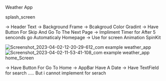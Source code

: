 
Weather App

   splash_screen

-> Header Text
-> Background Frame
-> Bcakgroud Color Gradint
-> Have Button For Skip And Go To The Next Page
-> Impliment Timer for After 5 senconds go Automaticaly Homepage
-> Use for screen Animation SpinKit 





![Screenshot_2023-04-02-12-20-29-612_com example weather_app](https://user-images.githubusercontent.com/111327972/229337882-63e9be37-66f5-4e40-ab17-215244493a13.jpg)
![Screenshot_2023-04-02-11-53-41-108_com example weather_app](https://user-images.githubusercontent.com/111327972/229337880-35e021d1-335f-49a1-80d3-ebae699702a3.jpg)
  home_Screen

-> Have Button For Go To Home 
-> AppBar Have A Date
-> Have TextField for search  ..... But i cannot implement for serach
